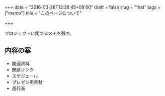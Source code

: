+++
date = "2016-03-28T13:28:45+09:00"
draft = false
slug = "first"
tags = ["memo"]
title = "このページについて"

+++

プロジェクトに関するメモを残す。

## 内容の案

- 関連資料
- 関連リンク
- スケジュール
- プレゼン用素材
- 進行表